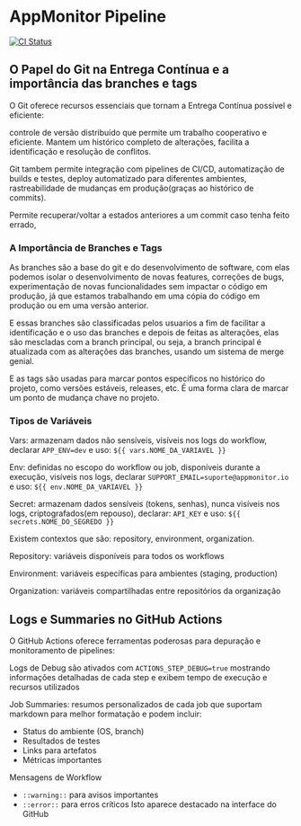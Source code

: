 # AppMonitor Pipeline

[![CI Status](https://img.shields.io/github/actions/workflow/status/MatyOS25/appmonitor-pipeline/ci.yml?branch=ci%2Fsetup)](https://github.com/MatyOS25/appmonitor-pipeline/actions/workflows/ci.yml)

## O Papel do Git na Entrega Contínua e a importância das branches e tags


O Git oferece recursos essenciais que tornam a Entrega Contínua possível e eficiente:

controle de versão distribuído que permite um trabalho cooperativo e eficiente. Mantem um histórico completo de alterações, facilita a identificação e resolução de conflitos.

Git tambem permite integração com pipelines de CI/CD, automatização de builds e testes, deploy automatizado para diferentes ambientes, rastreabilidade de mudanças em produção(graças ao histórico de commits).

Permite recuperar/voltar a estados anteriores a um commit caso tenha feito errado,


### A Importância de Branches e Tags


As branches são a base do git e do desenvolvimento de software, com elas podemos isolar o desenvolvimento de novas features, correções de bugs, experimentação de novas funcionalidades sem impactar o código em produção, já que estamos trabalhando em uma cópia do código em produção ou em uma versão anterior.

E essas branches são classificadas pelos usuarios a fim de facilitar a identificação e o uso das branches e depois de feitas as alterações, elas são mescladas com a branch principal, ou seja, a branch principal é atualizada com as alterações das branches, usando um sistema de merge genial.

E as tags são usadas para marcar pontos específicos no histórico do projeto, como versões estáveis, releases, etc. É uma forma clara de marcar um ponto de mudança chave no projeto.





### Tipos de Variáveis

Vars: armazenam dados não sensíveis, visíveis nos logs do workflow, declarar `APP_ENV=dev` e uso: `${{ vars.NOME_DA_VARIAVEL }}`

Env: definidas no escopo do workflow ou job, disponíveis durante a execução, visíveis nos logs, declarar `SUPPORT_EMAIL=suporte@appmonitor.io` e uso: `${{ env.NOME_DA_VARIAVEL }}`

Secret: armazenam dados sensíveis (tokens, senhas), nunca visíveis nos logs, criptografados(em repouso), declarar: `API_KEY` e uso: `${{ secrets.NOME_DO_SEGREDO }}`


Existem contextos que são: repository, environment, organization.

Repository: variáveis disponíveis para todos os workflows

Environment: variáveis específicas para ambientes (staging, production)

Organization: variáveis compartilhadas entre repositórios da organização









## Logs e Summaries no GitHub Actions

O GitHub Actions oferece ferramentas poderosas para depuração e monitoramento de pipelines:

Logs de Debug são ativados com `ACTIONS_STEP_DEBUG=true` mostrando informações detalhadas de cada step e exibem tempo de execução e recursos utilizados

Job Summaries: resumos personalizados de cada job que suportam markdown para melhor formatação e podem incluir:
  - Status do ambiente (OS, branch)
  - Resultados de testes
  - Links para artefatos
  - Métricas importantes

Mensagens de Workflow
- `::warning::` para avisos importantes
- `::error::` para erros críticos
Isto aparece destacado na interface do GitHub









